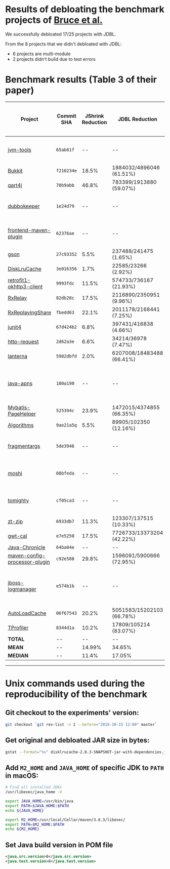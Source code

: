 # Results of debloating the benchmark projects of [Bruce et al.](https://dl.acm.org/doi/pdf/10.1145/3368089.3409738) 

We successfully debloated 17/25 projects with JDBL.

From the 8 projects that we didn't debloated with JDBL:
- 6 projects are multi-module 
- 2 projects didn't build due to test errors

# Benchmark results (Table 3 of their paper)

| **Project**                                                                                | **Commit SHA** | **JShrink Reduction** | **JDBL Reduction**        | **JShrink Test Failures** | **JDBL Test Failures** | **JDBL Execution Time (s)** | **Compile Scope Dependencies** | **JDBL Removed Classes** | **JDBL Removed Methods in Used Classes** | **JDBL Debloating Result**                          |
|--------------------------------------------------------------------------------------------|----------------|-----------------------|---------------------------|---------------------------|------------------------|-----------------------------|--------------------------------|--------------------------|------------------------------------------|-----------------------------------------------------|
| [jvm-tools](https://github.com/aragozin/jvm-tools)                                         | `65ab61f`      | --                    | --                        | --                        | --                     | --                          | --                             | --                       | --                                       | This project is multi-module                        |
| [Bukkit](https://github.com/Bukkit/Bukkit)                                                 | `f210234e`     | 18.5%                 | 1884032/4896046 (61.51%)  | 0                         | 0                      | 143.583                     | 7                              | 2042                     | 940                                      | Success                                             |                                                                                                                               |
| [qart4j](https://github.com/dieforfree/qart4j)                                             | `70b9abb`      | 46.8%                 | 783399/1913880 (59.07%)   | 0                         | 0                      | 72.97                       | 6                              | 698                      | 0                                        | Success                                             |
| [dubbokeeper](https://github.com/dubboclub/dubbokeeper)                                    | `1e24d79`      | --                    | --                        | --                        | --                     | --                          | --                             | --                       | --                                       | This project is multi-module                        |
| [frontend-maven-plugin](https://github.com/eirslett/frontend-maven-plugin)                 | `62376ae`      | --                    | --                        | --                        | --                     | --                          | --                             | --                       | --                                       | This project is multi-module                        |
| [gson](https://github.com/google/gson)                                                     | `27c93352`     | 5.5%                  | 237488/241475 (1.65%)     | 0                         | 0                      | 63.172                      | 0                              | 3                        | 48                                       | Success                                             |
| [DiskLruCache](https://github.com/JakeWharton/DiskLruCache)                                | `3e016356`     | 1.7%                  | 22585/23266 (2.92%)       | 0                         | 0                      | 66.237                      | 4                              | 132                      | 472                                      | Success                                             |
| [retrofit1-okhttp3-client](https://github.com/JakeWharton/retrofit1-okhttp3-client)        | `9993fdc`      | 11.5%                 | 574733/736167 (21.93%)    | 0                         | 0                      | 77.848                      | 0                              | 0                        | 2                                        | Success                                             |
| [RxRelay](https://github.com/JakeWharton/RxRelay)                                          | `82db28c`      | 17.5%                 | 2116890/2350951 (9.96%)   | 0                         | 0                      | 109.266                     | 2                              | 162                      | 833                                      | Success                                             |
| [RxReplayingShare](https://github.com/JakeWharton/RxReplayingShare)                        | `fbedd63`      | 22.1%                 | 2011178/2168441 (7.25%)   | 0                         | 0                      | 95.089                      | 2                              | 118                      | 686                                      | Success                                             |
| [junit4](https://github.com/junit-team/junit4)                                             | `67d424b2`     | 6.8%                  | 397431/416838 (4.66%)     | 13                        | 0                      | 80.802                      | 1                              | 28                       | 83                                       | Success                                             |
| [http-request](https://github.com/kevinsawicki/http-request)                               | `2d62a3e`      | 6.6%                  | 34214/36978 (7.47%)       | 0                         | 0                      | 63.425                      | 0                              | 2                        | 7                                        | Success                                             |
| [lanterna](https://github.com/mabe02/lanterna)                                             | `5982dbfd`     | 2.0%                  | 6207008/18483488 (66.41%) | 0                         | 0                      | 365.703                     | 1                              | 5933                     | 32                                       | Success                                             |
| [java-apns](https://github.com/notnoop/java-apns)                                          | `180a190`      | --                    | --                        | --                        | --                     | --                          | --                             | --                       | --                                       | Unable to build original project due to test errors |
| [Mybatis-PageHelper](https://github.com/pagehelper/Mybatis-PageHelper)                     | `525394c`      | 23.9%                 | 1472015/4374855 (66.35%)  | 55                        | 0                      | 128.552                     | 3                              | 1948                     | 605                                      | Success                                             |
| [Algorithms](https://github.com/pedrovgs/Algorithms)                                       | `9ae21a5q`     | 5.5%                  | 89905/102350 (12.16%)     | 0                         | 0                      | 56.274                      | 0                              | 698                      | 0                                        | Success                                             |
| [fragmentargs](https://github.com/sockeqwe/fragmentargs)                                   | `5de3946`      | --                    | --                        | --                        | --                     | --                          | --                             | --                       | --                                       | This project is multi-module                        |
| [moshi](https://github.com/square/moshi)                                                   | `08bfeda`      | --                    | --                        | 0                         | --                     | --                          | --                             | --                       | --                                       | This project is multi-module                        |
| [tomighty](https://github.com/tomighty/tomighty)                                           | `cf05ca3`      | --                    | --                        | 0                         | --                     | --                          | --                             | --                       | --                                       | This project is multi-module                        |
| [zt-zip](https://github.com/zeroturnaround/zt-zip)                                         | `6933db7`      | 11.3%                 | 123307/137515 (10.33%)    | 0                         | 0                      | 60.147                      | 1                              | 11                       | 82                                       | Success                                             |
| [gwt-cal](https://github.com/bradrydzewski/gwt-cal)                                        | `e7e5250`      | 17.5%                 | 7726733/13373204 (42.22%) | 0                         | 0                      | 293.167                     | 4                              | 3437                     | 41                                       | Success                                             |
| [Java-Chronicle](https://github.com/peter-lawrey/Java-Chronicle)                           | `64ba04e`      | --                    | --                        | --                        | --                     | --                          | --                             | --                       | --                                       | Success                                             |
| [maven-config-processor-plugin](https://github.com/lehphyro/maven-config-processor-plugin) | `c92e588`      | 29.8%                 | 1596091/5900666 (72.95%)  | 0                         | 0                      | 612.322                     | 29                             | 2529                     | 422                                      | Success                                             |
| [jboss-logmanager](https://github.com/jboss-logging/jboss-logmanager.git)                  | `e574b1b`      | --                    | --                        | --                        | --                     | --                          | --                             | --                       | --                                       | Unable to build original project due to test errors |
| [AutoLoadCache](https://github.com/qiujiayu/AutoLoadCache)                                 | `06f67543`     | 20.2%                 | 5051583/15202103 (66.78%) | 9                         | 0                      | 347.831                     | 2                              | 5714                     | 65                                       | Success                                             |
| [TProfiler](https://github.com/alibaba/TProfiler)                                          | `8344d1a`      | 10.2%                 | 17809/105214 (83.07%)     | 0                         | 0                      | 56.865                      | 1                              | 49                       | 13                                       | Success                                             |
| **TOTAL**                                                                                  | --             | --                    | --                        | 77                        | 0                      | 2400.086                    | 59                             | 20067                    | 4290                                     | --                                                  |
| **MEAN**                                                                                   | --             | 14.99%                | 34.65%                    | --                        | --                     | 150.00                      | --                             | --                       | --                                       | --                                                  |
| **MEDIAN**                                                                                 | --             | 11.4%                 | 17.05%                    | --                        | --                     | 79.32                       | --                             | --                       | --                                       | --                                                  |


---

# Unix commands used during the reproducibility of the benchmark

## Git checkout to the experiments' version:

```bash
git checkout `git rev-list -n 1 --before="2018-10-15 12:00" master`
```

## Get original and debloated JAR size in bytes:

```bash
gstat --format="%s" disklrucache-2.0.3-SNAPSHOT-jar-with-dependencies.jar
```

## Add `M2_HOME` and `JAVA_HOME` of specific JDK to `PATH` in macOS:

```bash
# Find all installed JDKs
/usr/libexec/java_home -V

export JAVA_HOME=/usr/bin/java
export PATH=$JAVA_HOME:$PATH
echo ${JAVA_HOME}

export M2_HOME=/usr/local/Cellar/maven/3.8.3/libexec/
export PATH=$M2_HOME:$PATH
echo ${M2_HOME}
```

## Set Java build version in POM file

```xml
<java.src.version>8</java.src.version>
<java.test.version>8</java.test.version>
```



















